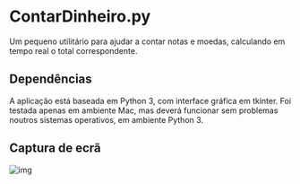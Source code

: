 # ContarDinheiro.py

Um pequeno utilitário para ajudar a contar notas e moedas, calculando em tempo real o total correspondente.

## Dependências

A aplicação está baseada em Python 3, com interface gráfica em tkinter. Foi testada apenas em ambiente Mac, mas deverá funcionar sem problemas noutros sistemas operativos, em ambiente Python 3.

## Captura de ecrã

![img](https://cloud.githubusercontent.com/assets/18650184/24195187/b04ff8ce-0ef0-11e7-8cec-9334a8cdd824.png)
